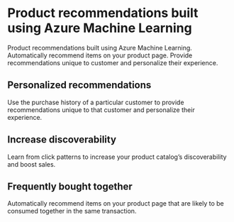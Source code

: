 # Product recommendations built using Azure Machine Learning
Product recommendations built using Azure Machine Learning. Automatically recommend items on your product page. Provide recommendations unique to customer and personalize their experience.

## Personalized recommendations
Use the purchase history of a particular customer to provide recommendations unique to that customer and personalize their experience.

## Increase discoverability
Learn from click patterns to increase your product catalog’s discoverability and boost sales.

## Frequently bought together
Automatically recommend items on your product page that are likely to be consumed together in the same transaction.


